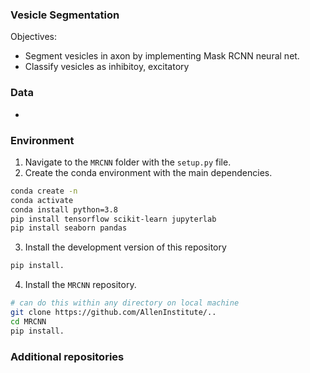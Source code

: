 ### Vesicle Segmentation

Objectives:
 - Segment vesicles in axon by implementing Mask RCNN neural net. 
 - Classify vesicles as inhibitoy, excitatory

### Data
 - 

### Environment

1. Navigate to the `MRCNN` folder with the `setup.py` file.
2. Create the conda environment with the main dependencies.
```bash
conda create -n 
conda activate 
conda install python=3.8
pip install tensorflow scikit-learn jupyterlab
pip install seaborn pandas 

```
3. Install the development version of this repository
```bash
pip install.
```

4. Install the `MRCNN` repository.  
```bash
# can do this within any directory on local machine
git clone https://github.com/AllenInstitute/..
cd MRCNN
pip install.
```


### Additional repositories
